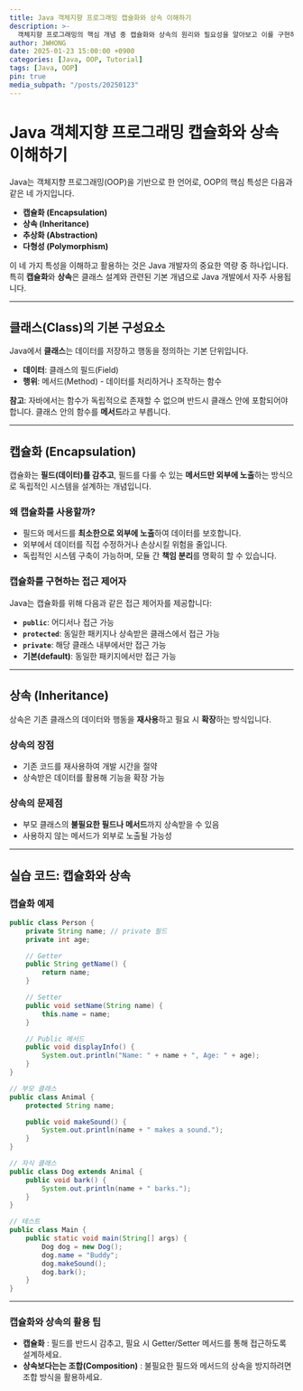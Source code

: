 ```yaml
---
title: Java 객체지향 프로그래밍 캡슐화와 상속 이해하기
description: >-
  객체지향 프로그래밍의 핵심 개념 중 캡슐화와 상속의 원리와 필요성을 알아보고 이를 구현하는 방법과 활용법을 정리합니다.
author: JWHONG
date: 2025-01-23 15:00:00 +0900
categories: [Java, OOP, Tutorial]
tags: [Java, OOP]
pin: true
media_subpath: "/posts/20250123"
---
```


# Java 객체지향 프로그래밍 캡슐화와 상속 이해하기

Java는 객체지향 프로그래밍(OOP)을 기반으로 한 언어로, OOP의 핵심 특성은 다음과 같은 네 가지입니다.

- **캡슐화 (Encapsulation)**
- **상속 (Inheritance)**
- **추상화 (Abstraction)**
- **다형성 (Polymorphism)**

이 네 가지 특성을 이해하고 활용하는 것은 Java 개발자의 중요한 역량 중 하나입니다. 특히 **캡슐화**와 **상속**은 클래스 설계와 관련된 기본 개념으로 Java 개발에서 자주 사용됩니다.

---

## 클래스(Class)의 기본 구성요소

Java에서 **클래스**는 데이터를 저장하고 행동을 정의하는 기본 단위입니다.

- **데이터**: 클래스의 필드(Field)
- **행위**: 메서드(Method) - 데이터를 처리하거나 조작하는 함수

**참고**: 자바에서는 함수가 독립적으로 존재할 수 없으며 반드시 클래스 안에 포함되어야 합니다. 클래스 안의 함수를 **메서드**라고 부릅니다.

---

## 캡슐화 (Encapsulation)

캡슐화는 **필드(데이터)를 감추고**, 필드를 다룰 수 있는 **메서드만 외부에 노출**하는 방식으로 독립적인 시스템을 설계하는 개념입니다.

### 왜 캡슐화를 사용할까?

- 필드와 메서드를 **최소한으로 외부에 노출**하여 데이터를 보호합니다.
- 외부에서 데이터를 직접 수정하거나 손상시킬 위험을 줄입니다.
- 독립적인 시스템 구축이 가능하며, 모듈 간 **책임 분리**를 명확히 할 수 있습니다.

### 캡슐화를 구현하는 접근 제어자

Java는 캡슐화를 위해 다음과 같은 접근 제어자를 제공합니다:

- **`public`**: 어디서나 접근 가능
- **`protected`**: 동일한 패키지나 상속받은 클래스에서 접근 가능
- **`private`**: 해당 클래스 내부에서만 접근 가능
- **기본(default)**: 동일한 패키지에서만 접근 가능

---

## 상속 (Inheritance)

상속은 기존 클래스의 데이터와 행동을 **재사용**하고 필요 시 **확장**하는 방식입니다.

### 상속의 장점

- 기존 코드를 재사용하여 개발 시간을 절약
- 상속받은 데이터를 활용해 기능을 확장 가능

### 상속의 문제점

- 부모 클래스의 **불필요한 필드나 메서드**까지 상속받을 수 있음
- 사용하지 않는 메서드가 외부로 노출될 가능성

---

## 실습 코드: 캡슐화와 상속

### 캡슐화 예제

```java
public class Person {
    private String name; // private 필드
    private int age;

    // Getter
    public String getName() {
        return name;
    }

    // Setter
    public void setName(String name) {
        this.name = name;
    }

    // Public 메서드
    public void displayInfo() {
        System.out.println("Name: " + name + ", Age: " + age);
    }
}
```

```java
// 부모 클래스
public class Animal {
    protected String name;

    public void makeSound() {
        System.out.println(name + " makes a sound.");
    }
}

// 자식 클래스
public class Dog extends Animal {
    public void bark() {
        System.out.println(name + " barks.");
    }
}

// 테스트
public class Main {
    public static void main(String[] args) {
        Dog dog = new Dog();
        dog.name = "Buddy";
        dog.makeSound();
        dog.bark();
    }
}


```

---

### 캡슐화와 상속의 활용 팁

- **캡슐화** : 필드를 반드시 감추고, 필요 시 Getter/Setter 메서드를 통해 접근하도록 설계하세요.
- **상속보다는는 조합(Composition)** : 불필요한 필드와 메서드의 상속을 방지하려면 조합 방식을 활용하세요.
